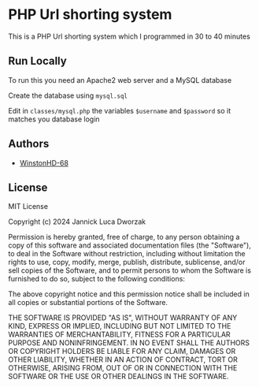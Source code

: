 # PHP Url shorting system

This is a PHP Url shorting system which I programmed in 30 to 40 minutes




## Run Locally

To run this you need an Apache2 web server and a MySQL database

Create the database using `mysql.sql` 

Edit in `classes/mysql.php` the variables `$username` and `$password` so it matches you database login


## Authors

- [WinstonHD-68](https://github.com/WinstonHD-68)


## License


MIT License

Copyright (c) 2024 Jannick Luca Dworzak

Permission is hereby granted, free of charge, to any person obtaining a copy
of this software and associated documentation files (the "Software"), to deal
in the Software without restriction, including without limitation the rights
to use, copy, modify, merge, publish, distribute, sublicense, and/or sell
copies of the Software, and to permit persons to whom the Software is
furnished to do so, subject to the following conditions:

The above copyright notice and this permission notice shall be included in all
copies or substantial portions of the Software.

THE SOFTWARE IS PROVIDED "AS IS", WITHOUT WARRANTY OF ANY KIND, EXPRESS OR
IMPLIED, INCLUDING BUT NOT LIMITED TO THE WARRANTIES OF MERCHANTABILITY,
FITNESS FOR A PARTICULAR PURPOSE AND NONINFRINGEMENT. IN NO EVENT SHALL THE
AUTHORS OR COPYRIGHT HOLDERS BE LIABLE FOR ANY CLAIM, DAMAGES OR OTHER
LIABILITY, WHETHER IN AN ACTION OF CONTRACT, TORT OR OTHERWISE, ARISING FROM,
OUT OF OR IN CONNECTION WITH THE SOFTWARE OR THE USE OR OTHER DEALINGS IN THE
SOFTWARE.
